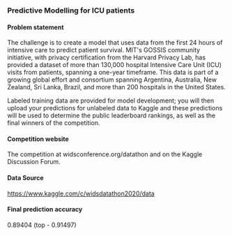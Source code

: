 ### Predictive Modelling for ICU patients

#### Problem statement
The challenge is to create a model that uses data from the first 24 hours of intensive care to predict patient survival. MIT's GOSSIS community initiative, with privacy certification from the Harvard Privacy Lab, has provided a dataset of more than 130,000 hospital Intensive Care Unit (ICU) visits from patients, spanning a one-year timeframe. This data is part of a growing global effort and consortium spanning Argentina, Australia, New Zealand, Sri Lanka, Brazil, and more than 200 hospitals in the United States.

Labeled training data are provided for model development; you will then upload your predictions for unlabeled data to Kaggle and these predictions will be used to determine the public leaderboard rankings, as well as the final winners of the competition.

#### Competition website
The competition at widsconference.org/datathon and on the Kaggle Discussion Forum.

#### Data Source
https://www.kaggle.com/c/widsdatathon2020/data

#### Final prediction accuracy
0.89404 (top - 0.91497)
